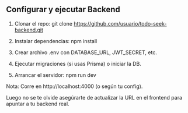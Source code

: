 ## Configurar y ejecutar Backend


1. Clonar el repo: git clone https://github.com/usuario/todo-seek-backend.git

2. Instalar dependencias: npm install

3. Crear archivo .env con DATABASE_URL, JWT_SECRET, etc.

4. Ejecutar migraciones (si usas Prisma) o iniciar la DB.

5. Arrancar el servidor: npm run dev

Nota: Corre en http://localhost:4000 (o según tu config).

Luego no se te olvide asegúrarte de actualizar la URL en el frontend para apuntar a tu backend real.





